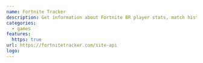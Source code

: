```yaml
---
name: Fortnite Tracker
description: Get information about Fortnite BR player stats, match history, score, and activity challenges.
categories:
  - games
features:
  https: true
url: https://fortnitetracker.com/site-api
logo:
---
```

